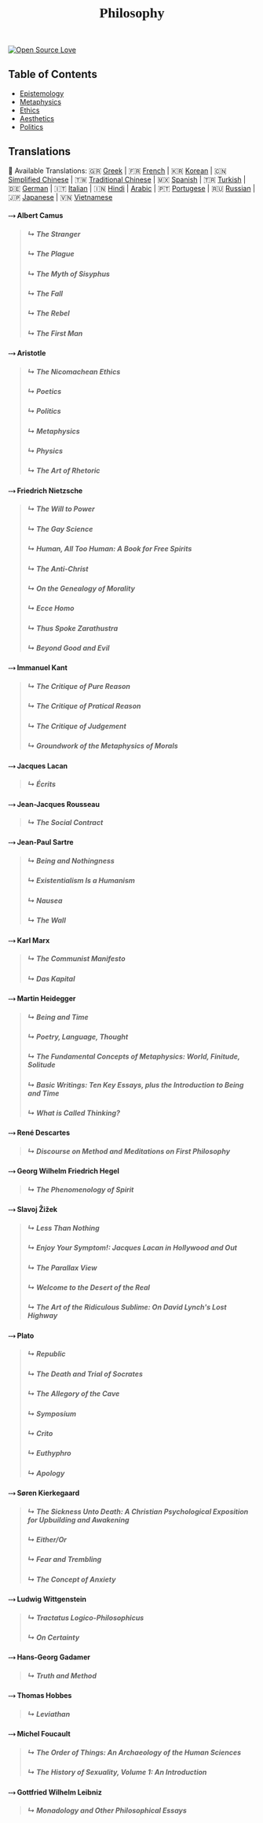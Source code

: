 <h1 align="center" style="font-family:Operator Mono"> Philosophy </h1> <br>
<p align="center">
  <a href="https://bitlits.com">
  </a>
</p>

[![Open Source Love](https://badges.frapsoft.com/os/v1/open-source.png?v=103)](https://github.com/Jfaler/Philosophy/blob/master/LICENSE.txt)

## Table of Contents

 - [Epistemology](#epistemology)
 - [Metaphysics](#metaphysics)
 - [Ethics](#ethics)
 - [Aesthetics](#aesthetics)
 - [Politics](#politics)


## Translations
:memo: Available Translations: 🇬🇷 [Greek](https://github.com/Jfaler/Philosophy/blob/master/doc/) | 🇫🇷 [French](https://github.com/Jfaler/Philosophy/blob/master/doc/) | 🇰🇷 [Korean](https://github.com/Jfaler/Philosophy/blob/master/doc/KO_README.md) | 🇨🇳 [Simplified Chinese](https://github.com/Jfaler/Philosophy/blob/master/doc/) | 🇹🇼 [Traditional Chinese](https://github.com/Jfaler/Philosophy/blob/master/doc/) | 🇲🇽 [Spanish](https://github.com/Jfaler/Philosophy/blob/master/doc/) | 🇹🇷 [Turkish](https://github.com/Jfaler/Philosophy/blob/master/doc/) | 🇩🇪 [German](https://github.com/Jfaler/Philosophy/blob/master/doc/) | 🇮🇹 [Italian](https://github.com/Jfaler/Philosophy/blob/master/doc/) | 🇮🇳 [Hindi](https://github.com/Jfaler/Philosophy/blob/master/doc/) | [Arabic](https://github.com/Jfaler/Philosophy/blob/master/doc/) | 🇵🇹 [Portugese](https://github.com/Jfaler/Philosophy/blob/master/doc/) | 🇷🇺 [Russian](https://github.com/Jfaler/Philosophy/blob/master/doc/) | 🇯🇵 [Japanese](https://github.com/Jfaler/Philosophy/blob/master/doc/) | 🇻🇳 [Vietnamese](https://github.com/Jfaler/Philosophy/blob/master/doc/)

#### ⤏ Albert Camus
>##### ↳ The Stranger
>##### ↳ The Plague
>##### ↳ The Myth of Sisyphus
>##### ↳ The Fall
>##### ↳ The Rebel 
>##### ↳ The First Man

#### ⤏ Aristotle
>##### ↳ The Nicomachean Ethics
>##### ↳ Poetics
>##### ↳ Politics
>##### ↳ Metaphysics
>##### ↳ Physics
>##### ↳ The Art of Rhetoric

#### ⤏ Friedrich Nietzsche
>##### ↳ The Will to Power
>##### ↳ The Gay Science
>##### ↳ Human, All Too Human: A Book for Free Spirits
>##### ↳ The Anti-Christ
>##### ↳ On the Genealogy of Morality
>##### ↳ Ecce Homo
>##### ↳ Thus Spoke Zarathustra
>##### ↳ Beyond Good and Evil

#### ⤏ Immanuel Kant
>##### ↳ The Critique of Pure Reason
>##### ↳ The Critique of Pratical Reason
>##### ↳ The Critique of Judgement
>##### ↳ Groundwork of the Metaphysics of Morals

#### ⤏ Jacques Lacan
>##### ↳ Écrits

#### ⤏ Jean-Jacques Rousseau 
>##### ↳ The Social Contract

#### ⤏ Jean-Paul Sartre
>##### ↳ Being and Nothingness
>##### ↳ Existentialism Is a Humanism
>##### ↳ Nausea
>##### ↳ The Wall

#### ⤏ Karl Marx
>##### ↳ The Communist Manifesto
>##### ↳ Das Kapital

#### ⤏ Martin Heidegger
>##### ↳ Being and Time
>##### ↳ Poetry, Language, Thought
>##### ↳ The Fundamental Concepts of Metaphysics: World, Finitude, Solitude
>##### ↳ Basic Writings: Ten Key Essays, plus the Introduction to Being and Time
>##### ↳ What is Called Thinking?

#### ⤏ René Descartes
>##### ↳ Discourse on Method and Meditations on First Philosophy

#### ⤏ Georg Wilhelm Friedrich Hegel
>##### ↳ The Phenomenology of Spirit

#### ⤏ Slavoj Žižek
>##### ↳ Less Than Nothing
>##### ↳ Enjoy Your Symptom!: Jacques Lacan in Hollywood and Out
>##### ↳ The Parallax View
>##### ↳ Welcome to the Desert of the Real
>##### ↳ The Art of the Ridiculous Sublime: On David Lynch's Lost Highway


#### ⤏ Plato
>##### ↳ Republic
>##### ↳ The Death and Trial of Socrates
>##### ↳ The Allegory of the Cave
>##### ↳ Symposium
>##### ↳ Crito
>##### ↳ Euthyphro
>##### ↳ Apology 

#### ⤏ Søren Kierkegaard
>##### ↳ The Sickness Unto Death: A Christian Psychological Exposition for Upbuilding and Awakening
>##### ↳ Either/Or
>##### ↳ Fear and Trembling 
>##### ↳ The Concept of Anxiety

#### ⤏ Ludwig Wittgenstein
>##### ↳ Tractatus Logico-Philosophicus
>##### ↳ On Certainty

#### ⤏ Hans-Georg Gadamer
>##### ↳ Truth and Method

#### ⤏ Thomas Hobbes
>##### ↳ Leviathan

#### ⤏ Michel Foucault
>##### ↳ The Order of Things: An Archaeology of the Human Sciences
>##### ↳ The History of Sexuality, Volume 1: An Introduction

#### ⤏ Gottfried Wilhelm Leibniz
>##### ↳ Monadology and Other Philosophical Essays
